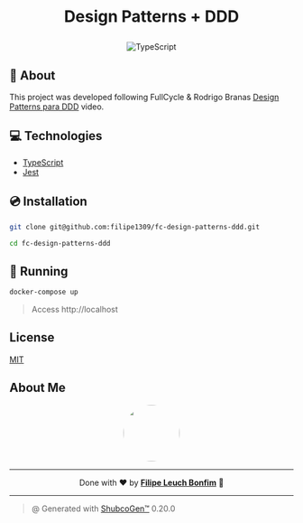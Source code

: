 # <p align="center">Design Patterns + DDD</p>

<p align="center">
    <img src="https://img.shields.io/badge/Tools-TypeScript-informational?style=flat-square&logo=typescript&color=3178C6" alt="TypeScript" />
</p>

## 💬 About

This project was developed following FullCycle & Rodrigo Branas [Design Patterns para DDD](https://www.youtube.com/watch?v=aBZvS-1N_ys&ab_channel=FullCycle) video.

## :computer: Technologies

- [TypeScript](https://www.typescriptlang.org/)
- [Jest](https://jestjs.io/)

## :cd: Installation

```sh
git clone git@github.com:filipe1309/fc-design-patterns-ddd.git
```

```sh
cd fc-design-patterns-ddd
```

## :runner: Running

```sh
docker-compose up
```

> Access http://localhost

<!-- ## :white_check_mark: Tests

After up the container:

```sh
docker-compose exec -t {{ CONTAINER_SERVICE_NAME }} ./vendor/bin/phpunit
```

## Contributing

Pull requests are welcome. For major changes, please open an issue first to discuss what you would like to change.

Please make sure to update tests as appropriate. -->

## License

[MIT](https://choosealicense.com/licenses/mit/)

## About Me

<p align="center">
    <a style="font-weight: bold" href="https://www.linkedin.com/in/filipe1309/">
    <img style="border-radius:50%" width="100px; "src="https://github.com/filipe1309.png"/>
    </a>
</p>

---

<p align="center">
    Done with ♥ by <a style="font-weight: bold" href="https://www.linkedin.com/in/filipe1309/">Filipe Leuch Bonfim</a> 🖖
</p>

---

> @ Generated with [ShubcoGen™](https://github.com/filipe1309/shubcogen) 0.20.0
